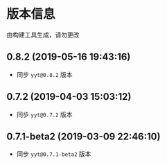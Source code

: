 # 版本信息
由构建工具生成，请勿更改
## 0.8.2 (2019-05-16 19:43:16)
* 同步 `yyt@0.8.2` 版本
## 0.7.2 (2019-04-03 15:03:12)
* 同步 `yyt@0.7.2` 版本
## 0.7.1-beta2 (2019-03-09 22:46:10)
* 同步 `yyt@0.7.1-beta2` 版本
